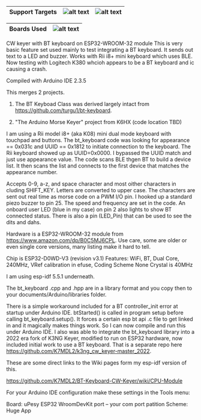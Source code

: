 | Support Targets | ![alt text][esp32] | ![alt text][Arduino] |
| --- | --- | --- |

| Boards Used | ![alt text][esp32-WROOM-32]|
| --- | --- |

[esp32]: https://img.shields.io/badge/ESP32-green "ESP32"
[Arduino]: https://img.shields.io/badge/Arduino-blue "Arduino"
[esp32-WROOM-32]: https://img.shields.io/badge/ESP32--WROOM--32-orange "ESP32-WROOM-32"

CW keyer with BT keyboard on ESP32-WROOM-32 module   This is very basic feature set used mainly to test integrating a BT keyboard. It sends out text to a LED and buzzer.  Works with Rii i8+ mini keyboard which uses BLE.  Now testing with Logitech K380 whcioh appears to be a BT keyboard and ic causing a crash.

Compiled with Arduino IDE 2.3.5

This merges 2 projects.

1. The BT Keyboad Class was derived largely intact from https://github.com/turgu1/bt-keyboard.   

2. "The Arduino Morse Keyer" project from K6HX (code location TBD) 

I am using a Rii model i8+ (aka K08) mini dual mode keyboard with touchpad and buttons.  The bt_keyboard code was looking for appearance == 0x031c and UUID == 0x1812 to initiate connection to the keyboard.  The Rii keyboard showed up as UUID=0x0000.  I bypassed the UUID match and just use appearance value. The code scans BLE thgen BT to build a device list.  It then scans the list and connects to the first device that matches the appearance number.

Accepts 0-9, a-z, and space character and most oither characters in cluding SHIFT_KEY.  Letters are converted to upper case.  The characters are sent out real time as morse code on a PWM I/O pin.  I hooked up a standard piezo buzzer to pin 25.  The speed and frequency are set in the code.  An onboard user LED (blue in my case) on pin 2 also lights to show BT connected status.  There is also a pin (LED_Pin) that can be used to see the dits and dahs.

Hardware is a ESP32-WROOM-32 module from https://www.amazon.com/dp/B0C5MJ6CPL.   Use care, some are older or even single core versions, many listing make it hard to tell.

Chip is ESP32-D0WD-V3 (revision v3.1)
Features: WiFi, BT, Dual Core, 240MHz, VRef calibration in efuse, Coding Scheme None
Crystal is 40MHz

I am using esp-idf 5.5.1 underneath. 

The bt_keyboard .cpp and .hpp are in a library format and you copy then to your documents/Arduino/libraries folder.

There is a simple workaround included for a BT controller_init error at startup under Arduino IDE.  btStarted() is called in program setup before calling bt_keyboard.setup().  It forces a certain esp bt api .c file to get linked in and it magically makes things work.  So I can now compile and run this under Arduino IDE.  I also was able to integrate the bt_keyboard library into a 2022 era fork of K3NG Keyer, modified to run on ESP32 hardware, now included initial work to use a BT keyboard. That is a separate repo here https://github.com/K7MDL2/k3ng_cw_keyer-master_2022.

These are some direct links to the Wiki pages form my esp-idf version of this.
    
https://github.com/K7MDL2/BT-Keyboard-CW-Keyer/wiki/CPU-Module

For your Arduino IDE configuration make these settings in the Tools menu:

Board: uPesy ESP32 WroomDevKit
port – your com port
patition Scheme: Huge App












